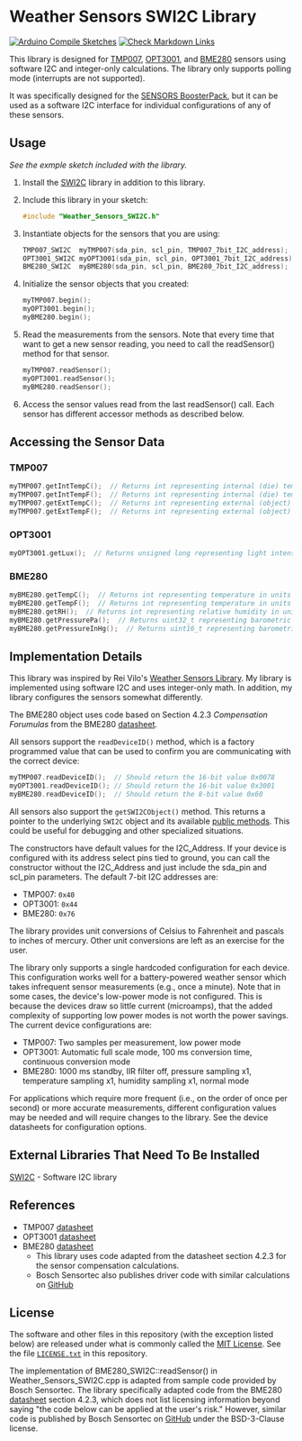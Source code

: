 # Weather Sensors SWI2C Library

[![Arduino Compile Sketches](https://github.com/Andy4495/Weather_Sensors_SWI2C/actions/workflows/arduino-compile-sketches.yml/badge.svg)](https://github.com/Andy4495/Weather_Sensors_SWI2C/actions/workflows/arduino-compile-sketches.yml)
[![Check Markdown Links](https://github.com/Andy4495/Weather_Sensors_SWI2C/actions/workflows/CheckMarkdownLinks.yml/badge.svg)](https://github.com/Andy4495/Weather_Sensors_SWI2C/actions/workflows/CheckMarkdownLinks.yml)

This library is designed for [TMP007][1], [OPT3001][2], and [BME280][3] sensors using software I2C and integer-only calculations. The library only supports polling mode (interrupts are not supported).

It was specifically designed for the [SENSORS BoosterPack][4], but it can be used as a software I2C interface for individual configurations of any of these sensors.

## Usage

*See the exmple sketch included with the library.*

1. Install the [SWI2C][5] library in addition to this library.

2. Include this library in your sketch:

    ```cpp
    #include "Weather_Sensors_SWI2C.h"
    ```

3. Instantiate objects for the sensors that you are using:

    ```cpp
    TMP007_SWI2C  myTMP007(sda_pin, scl_pin, TMP007_7bit_I2C_address);
    OPT3001_SWI2C myOPT3001(sda_pin, scl_pin, OPT3001_7bit_I2C_address);
    BME280_SWI2C  myBME280(sda_pin, scl_pin, BME280_7bit_I2C_address);
    ```

4. Initialize the sensor objects that you created:

    ```cpp
    myTMP007.begin();
    myOPT3001.begin();
    myBME280.begin();
   ```

5. Read the measurements from the sensors. Note that every time that want to get a new sensor reading, you need to call the readSensor() method for that sensor.

    ```cpp
    myTMP007.readSensor();
    myOPT3001.readSensor();
    myBME280.readSensor();

    ```

6. Access the sensor values read from the last readSensor() call. Each sensor has different accessor methods as described below.

## Accessing the Sensor Data

### TMP007

```cpp
myTMP007.getIntTempC();  // Returns int representing internal (die) temperature in units of 0.1 degrees Celsius
myTMP007.getIntTempF();  // Returns int representing internal (die) temperature in units of 0.1 degrees Fahrenheit
myTMP007.getExtTempC();  // Returns int representing external (object) temperature in units of 0.1 degrees Celsius
myTMP007.getExtTempF();  // Returns int representing external (object) temperature in units of 0.1 degrees Fahrenheit
```

### OPT3001

```cpp
myOPT3001.getLux();  // Returns unsigned long representing light intensity in lux.
```

### BME280

```cpp
myBME280.getTempC();  // Returns int representing temperature in units of 0.01 degrees Celsius
myBME280.getTempF();  // Returns int representing temperature in units of 0.1 degrees Fahrenheit
myBME280.getRH();  // Returns int representing relative humidity in units of 0.1 %RH
myBME280.getPressurePa();  // Returns uint32_t representing barometric pressure in units of pascals (Pa)
myBME280.getPressureInHg();  // Returns uint16_t representing barometric pressure in units of 0.01 inches of mercury (inHg)
```

## Implementation Details

This library was inspired by Rei Vilo's [Weather Sensors Library][7]. My library is implemented using software I2C and uses integer-only math. In addition, my library configures the sensors somewhat differently.

The BME280 object uses code based on Section 4.2.3 *Compensation Forumulas* from the BME280 [datasheet][3].

All sensors support the `readDeviceID()` method, which is a factory programmed value that can be used to confirm you are communicating with the correct device:

```cpp
myTMP007.readDeviceID();  // Should return the 16-bit value 0x0078
myOPT3001.readDeviceID(); // Should return the 16-bit value 0x3001
myBME280.readDeviceID();  // Should return the 8-bit value 0x60
```

All sensors also support the `getSWI2CObject()` method. This returns a pointer to the underlying `SWI2C` object and its available [public methods][5]. This could be useful for debugging and other specialized situations.

The constructors have default values for the I2C_Address. If your device is configured with its address select pins tied to ground, you can call the constructor without the I2C_Address and just include the sda_pin and scl_pin parameters. The default 7-bit I2C addresses are:

- TMP007: `0x40`
- OPT3001: `0x44`
- BME280: `0x76`

The library provides unit conversions of Celsius to Fahrenheit and pascals to inches of mercury. Other unit conversions are left as an exercise for the user.

The library only supports a single hardcoded configuration for each device. This configuration works well for a battery-powered weather sensor which takes infrequent sensor measurements (e.g., once a minute). Note that in some cases, the device's low-power mode is not configured. This is because the devices draw so little current (microamps), that the added complexity of supporting low power modes is not worth the power savings. The current device configurations are:

- TMP007: Two samples per measurement, low power mode
- OPT3001: Automatic full scale mode, 100 ms conversion time, continuous conversion mode
- BME280: 1000 ms standby, IIR filter off, pressure sampling x1, temperature sampling x1, humidity sampling x1, normal mode

For applications which require more frequent (i.e., on the order of once per second) or more accurate measurements, different configuration values may be needed and will require changes to the library. See the device datasheets for configuration options.

## External Libraries That Need To Be Installed

[SWI2C][5] - Software I2C library

## References

- TMP007 [datasheet][1]
- OPT3001 [datasheet][2]
- BME280 [datasheet][3]
  - This library uses code adapted from the datasheet section 4.2.3 for the sensor compensation calculations.
  - Bosch Sensortec also publishes driver code with similar calculations on [GitHub][6]

## License

The software and other files in this repository (with the exception listed below) are released under what is commonly called the [MIT License][100]. See the file [`LICENSE.txt`][101] in this repository.

The implementation of BME280_SWI2C::readSensor() in Weather_Sensors_SWI2C.cpp is adapted from sample code provided by Bosch Sensortec. The library specifically adapted code from the BME280 [datasheet][3] section 4.2.3, which does not list licensing information beyond saying "the code below can be applied at the user's risk." However, similar code is published by Bosch Sensortec on [GitHub][6] under the BSD-3-Clause license.

[1]: https://cdn-shop.adafruit.com/datasheets/tmp007.pdf
[2]: https://www.ti.com/lit/ds/symlink/opt3001.pdf
[3]: https://www.bosch-sensortec.com/media/boschsensortec/downloads/datasheets/bst-bme280-ds002.pdf
[4]: https://www.ti.com/tool/BOOSTXL-SENSORS
[5]: https://github.com/Andy4495/SWI2C
[6]: https://github.com/BoschSensortec/BME280_driver
[7]: https://github.com/rei-vilo/SensorsWeather_Library
[100]: https://choosealicense.com/licenses/mit/
[101]: ./LICENSE.txt
[//]: # ([200]: https://github.com/Andy4495/Weather_Sensors_SWI2C)
